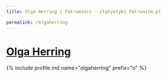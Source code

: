 ```yaml
---
title: Olga Herring | Patromierz - statystyki Patronite.pl

permalink: /olgaherring
---
```


# [Olga Herring](https://patronite.pl/olgaherring)

{% include profile.md name="olgaherring" prefix="o" %}

